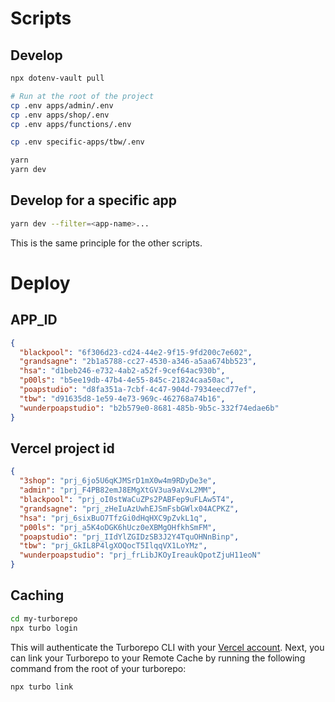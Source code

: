 # Scripts

## Develop

```sh
npx dotenv-vault pull

# Run at the root of the project
cp .env apps/admin/.env
cp .env apps/shop/.env
cp .env apps/functions/.env

cp .env specific-apps/tbw/.env

yarn
yarn dev

```

## Develop for a specific app

```sh
yarn dev --filter=<app-name>...
```

This is the same principle for the other scripts.

# Deploy

## APP_ID

```json
{
  "blackpool": "6f306d23-cd24-44e2-9f15-9fd200c7e602",
  "grandsagne": "2b1a5788-cc27-4530-a346-a5aa674bb523",
  "hsa": "d1beb246-e732-4ab2-a52f-9cef64ac930b",
  "p00ls": "b5ee19db-47b4-4e55-845c-21824caa50ac",
  "poapstudio": "d8fa351a-7cbf-4c47-904d-7934eecd77ef",
  "tbw": "d91635d8-1e59-4e73-969c-462768a74b16",
  "wunderpoapstudio": "b2b579e0-8681-485b-9b5c-332f74edae6b"
}
```

## Vercel project id

```json
{
  "3shop": "prj_6jo5U6qKJMSrD1mX0w4m9RDyDe3e",
  "admin": "prj_F4PB82emJ8EMgXtGV3ua9aVxL2MM",
  "blackpool": "prj_oI0stWaCuZPs2PABFep9uFLAw5T4",
  "grandsagne": "prj_zHeIuAzUwhEJSmFsbGWlx04ACPKZ",
  "hsa": "prj_6sixBuO7TfzGi0dHqHXC9pZvkL1q",
  "p00ls": "prj_a5K4oDGK6hUcz0eXBMgOHfkhSmFM",
  "poapstudio": "prj_IIdYlZGIDzSB3J2Y4TquOHNnBinp",
  "tbw": "prj_GkIL8P4lgXOQocT5IlqqVX1LoYMz",
  "wunderpoapstudio": "prj_frLibJKOyIreaukQpotZjuH11eoN"
}
```

## Caching

```sh
cd my-turborepo
npx turbo login
```

This will authenticate the Turborepo CLI with your [Vercel account](https://vercel.com/docs/concepts/personal-accounts/overview).
Next, you can link your Turborepo to your Remote Cache by running the following command from the root of your turborepo:

```
npx turbo link
```

